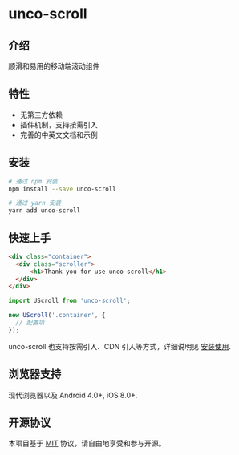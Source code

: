 # unco-scroll

## 介绍

顺滑和易用的移动端滚动组件

## 特性

- 无第三方依赖
- 插件机制，支持按需引入
- 完善的中英文文档和示例

## 安装

```bash
# 通过 npm 安装
npm install --save unco-scroll

# 通过 yarn 安装
yarn add unco-scroll
```

## 快速上手

```html
<div class="container">
  <div class="scroller">
      <h1>Thank you for use unco-scroll</h1>
  </div>
</div>
```

```js
import UScroll from 'unco-scroll';

new UScroll('.container', {
  // 配置项  
});
```

unco-scroll 也支持按需引入、CDN 引入等方式，详细说明见 [安装使用](https://gibsonxiong.gitee.io/unco-scroll/#/installation).

## 浏览器支持

现代浏览器以及 Android 4.0+, iOS 8.0+.

## 开源协议

本项目基于 [MIT](https://zh.wikipedia.org/wiki/MIT%E8%A8%B1%E5%8F%AF%E8%AD%89) 协议，请自由地享受和参与开源。